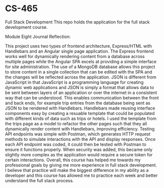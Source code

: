 # CS-465
Full Stack Development
This repo holds the application for the full stack development course.

Module Eight Journal Reflection:

This project uses two types of frontend architecture, Express/HTML with Handlebars and an Angular single page application. The Express frontend works well for dynamically rendering content from a database across multiple pages while the Angular SPA excels at providing a simple interface for site administration. The use of a MongoDB database allows this project to store content in a single collection that can be edited with the SPA and the changes will be reflected across the application. JSON is different from JavaScript in that JavaScript is a programming language for creating dynamic web applications and JSON is simply a format that allows data to be sent between layers of an application or over the internet in a consistent way that can be understood. This enables communication between the front and back ends, for example trip entries from the database being sent as JSON to be rendered with Handlebars. Handlebars made reusing interface components easy by creating a resuable template that could be populated with different kinds of data such as trips or hotels. I used the template from the trips page as a model to refactor the other pages such that they all dynamically render content with Handlebars, improving efficiency. Testing API endpoints was simple with Postman, which generates HTTP request methods to simulate interactions with the API and display responses. Once each API endpoint was coded, it could then be tested with Postman to ensure it functions properly. When security was added, this became only slightly more complex as the application would require a secure token for certain interactions. Overall, this course has helped me towards my professional goals by giving me more experience in full stack development. I believe that practice will make the biggest difference in my ability as a developer and this course has allowed me to practice each week and better understand the full stack process.
